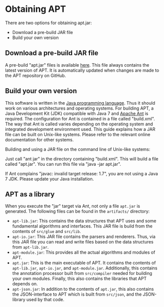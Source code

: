 Obtaining APT
=============

There are two options for obtaining apt.jar:

- Download a pre-build JAR file
- Build your own version

Download a pre-build JAR file
-----------------------------

A pre-build "apt.jar" files is available
[here](http://cvo-theory.github.io/apt-javadoc/apt.jar).
This file always contains the latest version of APT. It is automatically updated
when changes are made to the APT repository on GitHub.

Build your own version
----------------------

This software is written in the [Java programming language](http://java.com).
Thus it should work on various architectures and operating systems. For building
APT, a Java Development Kit (JDK) compatible with Java 7 and [Apache
Ant](http://ant.apache.org) is required. The configuration for Ant is contained
in a file called "build.xml". The way that Ant is called varies depending on the
operating system and integrated development environment used.  This guide
explains how a JAR file can be built on Unix-like systems.  Please refer to the
relevant online documentation for other systems.

Building and using a JAR file on the command line of Unix-like systems:

Just call "ant jar" in the directory containing "build.xml". This will build a
file called "apt.jar". You can run this file via "java -jar apt.jar".

If Ant complains "javac: invalid target release: 1.7", you are not using a
Java 7 JDK. Please update your Java installation.

APT as a library
----------------

When you execute the "jar" target via Ant, not only a file `apt.jar` is
generated. The following files can be found in the `artifacts/` directory:

- `apt-lib.jar`: This contains the data structures that APT uses and some
  fundamental algorithms and interfaces. This JAR file is build from the
  contents of `src/glue` and `src/lib`.
- `apt-io.jar`: This JAR file contains the parsers and renderers. Thus, via this
  JAR file you can read and write files based on the data structures from
  `apt-lib.jar`.
- `apt-module.jar`: This provides all the actual algorithms and modules of APT.
- `apt.jar`: This is the main executable of APT. It contains the contents of
  `apt-lib.jar`, `apt-io.jar`, and `apt-module.jar`. Additionally, this contains
  the annotation processor built from `src/compiler` needed for building your
  own modules. Finally, this also contains the libraries that APT depends on.
- `apt-json.jar`: In addition to the contents of `apt.jar`, this also contains
  the JSON-interface to APT which is built from `src/json`, and the JSON-library
  used by that code.
